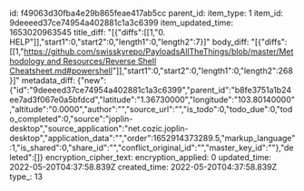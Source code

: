 id: f49063d30fba4e29b865feae417ab5cc
parent_id: 
item_type: 1
item_id: 9deeeed37ce74954a402881c1a3c6399
item_updated_time: 1653020963545
title_diff: "[{\"diffs\":[[1,\"0. HELP\"]],\"start1\":0,\"start2\":0,\"length1\":0,\"length2\":7}]"
body_diff: "[{\"diffs\":[[1,\"[https://github.com/swisskyrepo/PayloadsAllTheThings/blob/master/Methodology and Resources/Reverse Shell Cheatsheet.md#powershell](https://github.com/swisskyrepo/PayloadsAllTheThings/blob/master/Methodology%20and%20Resources/Reverse%20Shell%20Cheatsheet.md#powershell)\"]],\"start1\":0,\"start2\":0,\"length1\":0,\"length2\":268}]"
metadata_diff: {"new":{"id":"9deeeed37ce74954a402881c1a3c6399","parent_id":"b8fe3751a1b24ee7ad3f067e0a5bfdcd","latitude":"1.36730000","longitude":"103.80140000","altitude":"0.0000","author":"","source_url":"","is_todo":0,"todo_due":0,"todo_completed":0,"source":"joplin-desktop","source_application":"net.cozic.joplin-desktop","application_data":"","order":1652914373289.5,"markup_language":1,"is_shared":0,"share_id":"","conflict_original_id":"","master_key_id":""},"deleted":[]}
encryption_cipher_text: 
encryption_applied: 0
updated_time: 2022-05-20T04:37:58.839Z
created_time: 2022-05-20T04:37:58.839Z
type_: 13